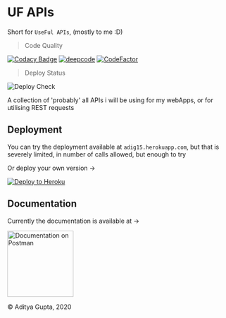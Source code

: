 # UF APIs

Short for `UseFul APIs`, (mostly to me :D)

> Code Quality

[![Codacy Badge](https://app.codacy.com/project/badge/Grade/4ef8a6a4fa5d43dab6e9093200e442f8)](https://www.codacy.com/gh/AdityaGupta150/Useful_APIs/dashboard?utm_source=github.com&amp;utm_medium=referral&amp;utm_content=AdityaGupta150/Useful_APIs&amp;utm_campaign=Badge_Grade)
[![deepcode](https://www.deepcode.ai/api/gh/badge?key=eyJhbGciOiJIUzI1NiIsInR5cCI6IkpXVCJ9.eyJwbGF0Zm9ybTEiOiJnaCIsIm93bmVyMSI6IkFkaXR5YUd1cHRhMTUwIiwicmVwbzEiOiJVc2VmdWxfQVBJcyIsImluY2x1ZGVMaW50IjpmYWxzZSwiYXV0aG9ySWQiOjIyMzM5LCJpYXQiOjE2MDY3MjgxNjd9.M20CKhxhGUseeGGVM9AveNUxOtaxypBF5qqHLWnBhxM)](https://www.deepcode.ai/app/gh/AdityaGupta150/Useful_APIs/_/dashboard?utm_content=gh%2FAdityaGupta150%2FUseful_APIs)
[![CodeFactor](https://www.codefactor.io/repository/github/adityagupta150/useful_apis/badge)](https://www.codefactor.io/repository/github/adityagupta150/useful_apis)

> Deploy Status

![Deploy Check](https://github.com/AdityaGupta150/Useful_APIs/workflows/Deploy%20Check/badge.svg)

A collection of 'probably' all APIs i will be using for my webApps, or for utilising REST requests

## Deployment

You can try the deployment available at `adig15.herokuapp.com`, but that is severely limited, in number of calls allowed, but enough to try

Or deploy your own version ->

[![Deploy to Heroku](https://www.herokucdn.com/deploy/button.svg)](https://heroku.com/deploy?template=https://github.com/AdityaGupta150/Useful_APIs)

## Documentation

Currently the documentation is available at ->

[<img src="https://raw.githubusercontent.com/AdityaGupta150/Sources/main/postman-logo-1.png?token=AI4LBIMN3GHV7DFWWZWNNAC7ZXWMM" alt="Documentation on Postman" width="150px"/>]("https://documenter.getpostman.com/view/13326795/TVmJizFG")

© Aditya Gupta, 2020
